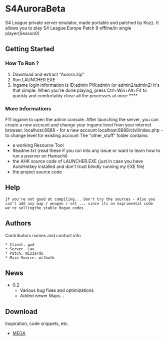 # S4AuroraBeta
S4 League private server emulator, made portable and patched by Kozz. It allows you to play S4 League Europe Patch 9 offline/in single player(Season0)

## Getting Started

### How To Run ?
1. Download and extract "Aurora.zip"
2. Run LAUNCHER.EXE
3. Ingame login information is ID:admin PW:admin (or admin2/admin2)
It's that simple. When you're done playing, press Ctrl+Win+Alt+F4 to quickly and comfortably close all the processes at once.****

### More Informations
F11 ingame to open the admin console.
After launching the server, you can create a new account and change your ingame level from your internet browser.
localhost:8888 - for a new account
localhost:8888/clvl/index.php - to change level for existing account
The "other_stuff" folder contains:
- a working Resource Tool
- Readme.txt (read these if you run into any issue or want to learn how to run a pserver on Hamachi)
- the AHK source code of LAUNCHER.EXE (just in case you have AutoHotkey installed and don't trust blindly running my EXE file)
- the project source code 
## Help

```
If you're not good at compiling... Don't try the sources - Also you can't add any map / weapon / set ... since its an exprimental code we're sellingthe stable Rogue codes 
```

## Authors

Contributors names and contact info

    * Client. god 
    * Server. Lau
    * Patch. Wizzardo
    * Main Source. wtfbulb
 
## News

* 0.2
    * Various bug fixes and optimizations
    * Added newer Maps...


## Download

Inspiration, code snippets, etc.
* [MEGA](uploading...)
